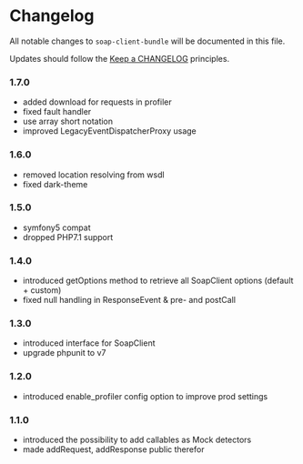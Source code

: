 # Changelog

All notable changes to `soap-client-bundle` will be documented in this file.

Updates should follow the [Keep a CHANGELOG](http://keepachangelog.com/) principles.

### 1.7.0  
  - added download for requests in profiler
  - fixed fault handler
  - use array short notation
  - improved LegacyEventDispatcherProxy usage
### 1.6.0  
  - removed location resolving from wsdl  
  - fixed dark-theme
### 1.5.0  
  - symfony5 compat  
  - dropped PHP7.1 support
### 1.4.0
  - introduced getOptions method to retrieve all SoapClient options (default + custom)
  - fixed null handling in ResponseEvent & pre- and postCall
### 1.3.0
  - introduced interface for SoapClient
  - upgrade phpunit to v7
### 1.2.0
  - introduced enable_profiler config option to improve prod settings
### 1.1.0
  - introduced the possibility to add callables as Mock detectors
  - made addRequest, addResponse public therefor
